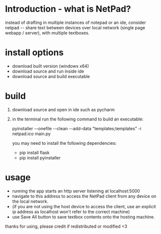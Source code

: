 # Introduction - what is NetPad?
instead of drafting in multiple instances of notepad or an ide, consider netpad --
share text between devices over local network (single page webapp / server), with multiple textboxes.

# install options
- download built version (windows x64)
- download source and run inside ide
- download source and build executable

# build
1. download source and open in ide such as pycharm
   
2. in the terminal run the following command to build an executable:
   
   pyinstaller --onefile --clean --add-data "templates;templates" -i netpad.ico main.py
   
   you may need to install the following dependencies:
   * pip install flask
   * pip install pyinstaller

# usage
- running the app starts an http server listening at localhost:5000
- navigate to this address to access the NetPad client from any device on the local network.
- (if you are not using the host device to access the client, use an explicit ip address as localhost won't refer to the correct machine)
- use Save All button to save textbox contents onto the hosting machine.

thanks for using, please credit if redistributed or modified <3
